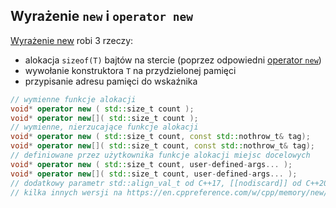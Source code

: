 ## Wyrażenie `new` i `operator new`

[Wyrażenie new](https://en.cppreference.com/w/cpp/language/new) robi 3 rzeczy:

* <!-- .element: class="fragment fade-in" --> alokacja <code>sizeof(T)</code> bajtów na stercie (poprzez odpowiedni <a href="https://en.cppreference.com/w/cpp/memory/new/operator_new">operator <code>new</code></a>)
* <!-- .element: class="fragment fade-in" --> wywołanie konstruktora <code>T</code> na przydzielonej pamięci
* <!-- .element: class="fragment fade-in" --> przypisanie adresu pamięci do wskaźnika

```cpp
// wymienne funkcje alokacji
void* operator new ( std::size_t count );
void* operator new[]( std::size_t count );
// wymienne, nierzucające funkcje alokacji
void* operator new ( std::size_t count, const std::nothrow_t& tag);
void* operator new[]( std::size_t count, const std::nothrow_t& tag);
// definiowane przez użytkownika funkcje alokacji miejsc docelowych
void* operator new ( std::size_t count, user-defined-args... );
void* operator new[]( std::size_t count, user-defined-args... );
// dodatkowy parametr std::align_val_t od C++17, [[nodiscard]] od C++20
// kilka innych wersji na https://en.cppreference.com/w/cpp/memory/new/operator_new
```
<!-- .element: class="fragment fade-in" -->
